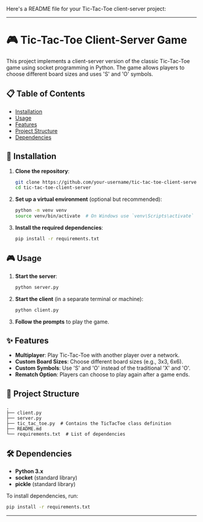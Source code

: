 Here's a README file for your Tic-Tac-Toe client-server project:

---

# 🎮 Tic-Tac-Toe Client-Server Game

This project implements a client-server version of the classic Tic-Tac-Toe game using socket programming in Python. The game allows players to choose different board sizes and uses 'S' and 'O' symbols.

## 📋 Table of Contents
- [Installation](#installation)
- [Usage](#usage)
- [Features](#features)
- [Project Structure](#project-structure)
- [Dependencies](#dependencies)

## 🚀 Installation

1. **Clone the repository**:
    ```bash
    git clone https://github.com/your-username/tic-tac-toe-client-server.git
    cd tic-tac-toe-client-server
    ```

2. **Set up a virtual environment** (optional but recommended):
    ```bash
    python -m venv venv
    source venv/bin/activate  # On Windows use `venv\Scripts\activate`
    ```

3. **Install the required dependencies**:
    ```bash
    pip install -r requirements.txt
    ```

## 🎮 Usage

1. **Start the server**:
    ```bash
    python server.py
    ```

2. **Start the client** (in a separate terminal or machine):
    ```bash
    python client.py
    ```

3. **Follow the prompts** to play the game.

## ✨ Features

- **Multiplayer**: Play Tic-Tac-Toe with another player over a network.
- **Custom Board Sizes**: Choose different board sizes (e.g., 3x3, 6x6).
- **Custom Symbols**: Use 'S' and 'O' instead of the traditional 'X' and 'O'.
- **Rematch Option**: Players can choose to play again after a game ends.

## 📁 Project Structure

```
.
├── client.py
├── server.py
├── tic_tac_toe.py  # Contains the TicTacToe class definition
├── README.md
└── requirements.txt  # List of dependencies
```

## 🛠️ Dependencies

- **Python 3.x**
- **socket** (standard library)
- **pickle** (standard library)

To install dependencies, run:
```bash
pip install -r requirements.txt
```

---
